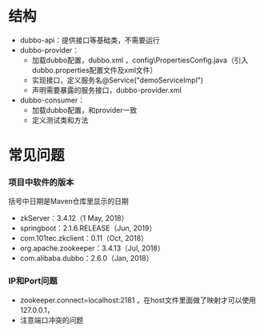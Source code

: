 # 结构
- dubbo-api：提供接口等基础类，不需要运行
- dubbo-provider：
  - 加载dubbo配置，dubbo.xml
    ，config\PropertiesConfig.java（引入dubbo.properties配置文件及xml文件）
  - 实现接口，定义服务名@Service("demoServiceImpl")
  - 声明需要暴露的服务接口，dubbo-provider.xml
- dubbo-consumer：
  - 加载dubbo配置，和provider一致
  - 定义测试类和方法
 
# 常见问题
### 项目中软件的版本
括号中日期是Maven仓库里显示的日期
- zkServer：3.4.12（1 May, 2018）
- springboot：2.1.6.RELEASE（Jun, 2019）
- com.101tec.zkclient：0.11（Oct, 2018）
- org.apache.zookeeper：3.4.13（Jul, 2018）
- com.alibaba.dubbo：2.6.0（Jan, 2018） 
### IP和Port问题
- zookeeper.connect=localhost:2181
  ，在host文件里面做了映射才可以使用127.0.0.1，
- 注意端口冲突的问题
  